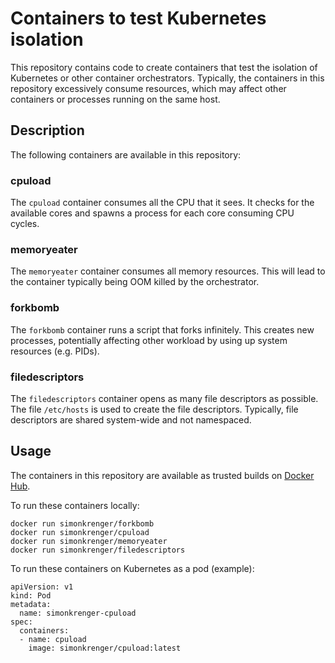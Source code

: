 # Containers to test Kubernetes isolation

This repository contains code to create containers that test the isolation of Kubernetes or other container orchestrators. Typically, the containers in this repository excessively consume resources, which may affect other containers or processes running on the same host.

## Description

The following containers are available in this repository:

### cpuload

The `cpuload` container consumes all the CPU that it sees. It checks for the available cores and spawns a process for each core consuming CPU cycles.

### memoryeater

The `memoryeater` container consumes all memory resources. This will lead to the container typically being OOM killed by the orchestrator.

### forkbomb

The `forkbomb` container runs a script that forks infinitely. This creates new processes, potentially affecting other workload by using up system resources (e.g. PIDs).

### filedescriptors

The `filedescriptors` container opens as many file descriptors as possible. The file `/etc/hosts` is used to create the file descriptors. Typically, file descriptors are shared system-wide and not namespaced.

## Usage

The containers in this repository are available as trusted builds on [Docker Hub](https://hub.docker.com/r/simonkrenger/).

To run these containers locally:

```
docker run simonkrenger/forkbomb
docker run simonkrenger/cpuload
docker run simonkrenger/memoryeater
docker run simonkrenger/filedescriptors
```

To run these containers on Kubernetes as a pod (example):

```
apiVersion: v1
kind: Pod
metadata:
  name: simonkrenger-cpuload
spec:
  containers:
  - name: cpuload
    image: simonkrenger/cpuload:latest
```

